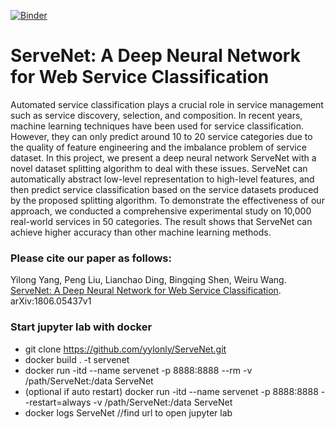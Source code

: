 [![Binder](https://mybinder.org/badge.svg)](https://mybinder.org/v2/gh/yylonly/ServeNet/master)

# ServeNet: A Deep Neural Network for Web Service Classification


Automated service classification plays a crucial role in service management such as service discovery, selection, and composition. In recent years, machine learning techniques have been used for service classification. However, they can only predict around 10 to 20 service categories due to the quality of feature engineering and the imbalance problem of service dataset. In this project, we present a deep neural network ServeNet with a novel dataset splitting algorithm to deal with these issues. ServeNet can automatically abstract low-level representation to high-level features, and then predict service classification based on the service datasets produced by the proposed splitting algorithm. To demonstrate the effectiveness of our approach, we conducted a comprehensive experimental study on 10,000 real-world services in 50 categories. The result shows that ServeNet can achieve higher accuracy than other machine learning methods.

### Please cite our paper as follows:

Yilong Yang, Peng Liu, Lianchao Ding, Bingqing Shen, Weiru Wang. [ServeNet: A Deep Neural Network for Web Service Classification](https://www.researchgate.net/publication/325778290_ServeNet_A_Deep_Neural_Network_for_Web_Service_Classification). arXiv:1806.05437v1


### Start jupyter lab with docker

* git clone https://github.com/yylonly/ServeNet.git
* docker build . -t servenet
* docker run -itd --name servenet -p 8888:8888 --rm -v /path/ServeNet:/data ServeNet 
* (optional if auto restart) docker run -itd --name servenet -p 8888:8888 --restart=always -v /path/ServeNet:/data ServeNet 
* docker logs ServeNet //find url to open jupyter lab
